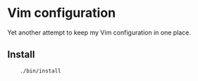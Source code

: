 Vim configuration
=================

Yet another attempt to keep my Vim configuration in one place.

Install
-------

```
    ./bin/install
```
